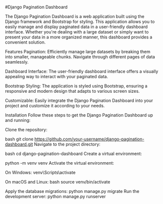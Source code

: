 
#Django Pagination Dashboard

The Django Pagination Dashboard is a web application built using the Django framework and Bootstrap for styling. This application allows you to easily manage and display paginated data in a user-friendly dashboard interface. Whether you're dealing with a large dataset or simply want to present your data in a more organized manner, this dashboard provides a convenient solution.

Features
Pagination: Efficiently manage large datasets by breaking them into smaller, manageable chunks. Navigate through different pages of data seamlessly.

Dashboard Interface: The user-friendly dashboard interface offers a visually appealing way to interact with your paginated data.

Bootstrap Styling: The application is styled using Bootstrap, ensuring a responsive and modern design that adapts to various screen sizes.

Customizable: Easily integrate the Django Pagination Dashboard into your project and customize it according to your needs.

Installation
Follow these steps to get the Django Pagination Dashboard up and running:

Clone the repository:

bash
git clone https://github.com/your-username/django-pagination-dashboard.git
Navigate to the project directory:

bash
cd django-pagination-dashboard
Create a virtual environment:

python -m venv venv
Activate the virtual environment:

On Windows:
venv\Scripts\activate

On macOS and Linux:
bash
source venv/bin/activate

Apply the database migrations:
python manage.py migrate
Run the development server:
python manage.py runserver
